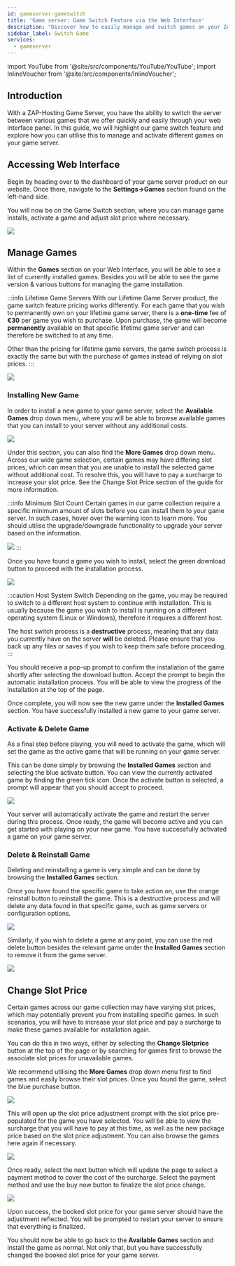 ```yaml
---
id: gameserver-gameswitch
title: 'Game server: Game Switch Feature via the Web Interface'
description: "Discover how to easily manage and switch games on your ZAP-Hosting server for seamless gameplay customization → Learn more now"
sidebar_label: Switch Game
services:
  - gameserver
---
```



import YouTube from '@site/src/components/YouTube/YouTube';
import InlineVoucher from '@site/src/components/InlineVoucher';

## Introduction

With a ZAP-Hosting Game Server, you have the ability to switch the server between various games that we offer quickly and easily through your web interface panel. In this guide, we will highlight our game switch feature and explore how you can utilise this to manage and activate different games on your game server.

<YouTube videoId="nmPd4OsEEvc" imageSrc="https://screensaver01.zap-hosting.com/index.php/s/egQo23DdptPw4qm/preview" title="How to Use the Game Switch Feature on ZAP-Hosting" description="Feel like you understand better when you see things in action? We’ve got you! Dive into our video that breaks it all down for you. Whether you're in a rush or just prefer to soak up information in the most engaging way possible!"/>


<InlineVoucher />

## Accessing Web Interface

Begin by heading over to the dashboard of your game server product on our website. Once there, navigate to the **Settings->Games** section found on the left-hand side.

You will now be on the Game Switch section, where you can manage game installs, activate a game and adjust slot price where necessary.

![](https://screensaver01.zap-hosting.com/index.php/s/NT6d4f7iZa62iPf/preview)

## Manage Games

Within the **Games** section on your Web Interface, you will be able to see a list of currently installed games. Besides you will be able to see the game version & various buttons for managing the game installation.

:::info Lifetime Game Servers
With our Lifetime Game Server product, the game switch feature pricing works differently. For each game that you wish to permanently own on your lifetime game server, there is a **one-time** fee of **€30** per game you wish to purchase. Upon purchase, the game will become **permanently** available on that specific lifetime game server and can therefore be switched to at any time.

Other than the pricing for lifetime game servers, the game switch process is exactly the same but with the purchase of games instead of relying on slot prices.
:::

![](https://screensaver01.zap-hosting.com/index.php/s/JJfYoRSi3M26qbc/preview)

### Installing New Game

In order to install a new game to your game server, select the **Available Games** drop down menu, where you will be able to browse available games that you can install to your server without any additional costs.

![](https://screensaver01.zap-hosting.com/index.php/s/iN7rNje3zaBPMgf/preview)

Under this section, you can also find the **More Games** drop down menu. Across our wide game selection, certain games may have differing slot prices, which can mean that you are unable to install the selected game without additional cost. To resolve this, you will have to pay a surcharge to increase your slot price. See the Change Slot Price section of the guide for more information.

:::info Minimum Slot Count
Certain games in our game collection require a specific minimum amount of slots before you can install them to your game server. In such cases, hover over the warning icon to learn more. You should utilise the upgrade/downgrade functionality to upgrade your server based on the information.

![](https://screensaver01.zap-hosting.com/index.php/s/AfAonXCqmLFDyay/preview)
:::

Once you have found a game you wish to install, select the green download button to proceed with the installation process.

![](https://screensaver01.zap-hosting.com/index.php/s/EjCQK6WYac7Ejfr/preview)

:::caution Host System Switch
Depending on the game, you may be required to switch to a different host system to continue with installation. This is usually because the game you wish to install is running on a different operating system (Linux or Windows), therefore it requires a different host.

The host switch process is a **destructive** process, meaning that any data you currently have on the server **will** be deleted. Please ensure that you back up any files or saves if you wish to keep them safe before proceeding.
:::

You should receive a pop-up prompt to confirm the installation of the game shortly after selecting the download button. Accept the prompt to begin the automatic installation process. You will be able to view the progress of the installation at the top of the page.

Once complete, you will now see the new game under the **Installed Games** section. You have successfully installed a new game to your game server.

### Activate & Delete Game

As a final step before playing, you will need to activate the game, which will set the game as the active game that will be running on your game server.

This can be done simply by browsing the **Installed Games** section and selecting the blue activate button. You can view the currently activated game by finding the green tick icon. Once the activate button is selected, a prompt will appear that you should accept to proceed.

![](https://screensaver01.zap-hosting.com/index.php/s/XT8jwyDq6j5zXPn/preview)

Your server will automatically activate the game and restart the server during this process. Once ready, the game will become active and you can get started with playing on your new game. You have successfully activated a game on your game server.

### Delete & Reinstall Game

Deleting and reinstalling a game is very simple and can be done by browsing the **Installed Games** section.

Once you have found the specific game to take action on, use the orange reinstall button to reinstall the game. This is a destructive process and will delete any data found in that specific game, such as game servers or configuration options.

![](https://screensaver01.zap-hosting.com/index.php/s/x8kmeor6S7mXe9g/preview)

Similarly, if you wish to delete a game at any point, you can use the red delete button besides the relevant game under the **Installed Games** section to remove it from the game server.

![](https://screensaver01.zap-hosting.com/index.php/s/fwgGGzjA5mE2qRs/preview)

## Change Slot Price

Certain games across our game collection may have varying slot prices, which may potentially prevent you from installing specific games. In such scenarios, you will have to increase your slot price and pay a surcharge to make these games available for installation again.

You can do this in two ways, either by selecting the **Change Slotprice** button at the top of the page or by searching for games first to browse the associate slot prices for unavailable games.

We recommend utilising the **More Games** drop down menu first to find games and easily browse their slot prices. Once you found the game, select the blue purchase button.

![](https://screensaver01.zap-hosting.com/index.php/s/FnrqX4SFQq2MkPL/preview)

This will open up the slot price adjustment prompt with the slot price pre-populated for the game you have selected. You will be able to view the surcharge that you will have to pay at this time, as well as the new package price based on the slot price adjustment. You can also browse the games here again if necessary.

![](https://screensaver01.zap-hosting.com/index.php/s/EGaZRMzjnF3QPiL/preview)

Once ready, select the next button which will update the page to select a payment method to cover the cost of the surcharge. Select the payment method and use the buy now button to finalize the slot price change.

![](https://screensaver01.zap-hosting.com/index.php/s/83oPQocpmSX58R4/preview)

Upon success, the booked slot price for your game server should have the adjustment reflected. You will be prompted to restart your server to ensure that everything is finalized.

You should now be able to go back to the **Available Games** section and install the game as normal. Not only that, but you have successfully changed the booked slot price for your game server.

<InlineVoucher />
